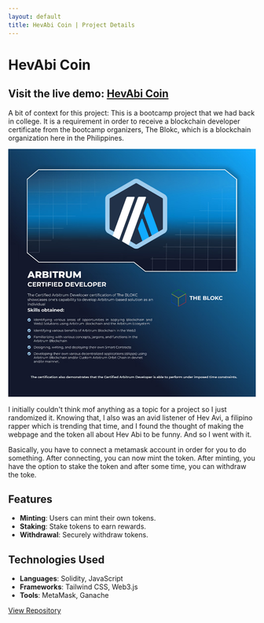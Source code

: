 ```yaml
---
layout: default
title: HevAbi Coin | Project Details
---
```


# HevAbi Coin

## Visit the live demo: [HevAbi Coin](https://hevabi.vercel.app)

A bit of context for this project:
This is a bootcamp project that we had back in college. It is a requirement in order to receive a blockchain developer certificate from the bootcamp organizers, The Blokc, which is a blockchain organization here in the Philippines. 

![Certificate](images/cert.jpg)  

I initially couldn't think mof anything as a topic for a project so I just randomized it. Knowing that, I also was an avid listener of Hev Avi, a filipino rapper which is trending that time, and I found the thought of making the webpage and the token all about Hev Abi to be funny. And so I went with it.

Basically, you have to connect a metamask account in order for you to do something. After connecting, you can now mint the token. After minting, you have the option to stake the token and after some time, you can withdraw the toke.

## Features
- **Minting**: Users can mint their own tokens.
- **Staking**: Stake tokens to earn rewards.
- **Withdrawal**: Securely withdraw tokens.

## Technologies Used
- **Languages**: Solidity, JavaScript
- **Frameworks**: Tailwind CSS, Web3.js
- **Tools**: MetaMask, Ganache

[View Repository](https://github.com/CharlesMatthewAtilano/HevAbi)
